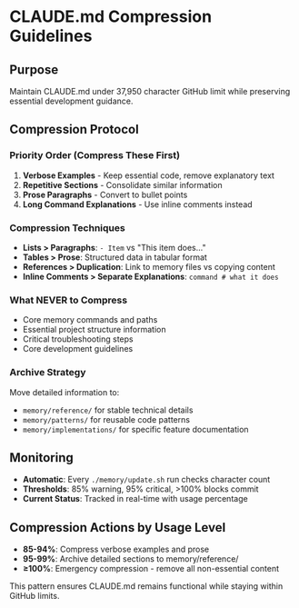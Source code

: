 # CLAUDE.md Compression Guidelines

## Purpose
Maintain CLAUDE.md under 37,950 character GitHub limit while preserving essential development guidance.

## Compression Protocol

### Priority Order (Compress These First)
1. **Verbose Examples** - Keep essential code, remove explanatory text
2. **Repetitive Sections** - Consolidate similar information  
3. **Prose Paragraphs** - Convert to bullet points
4. **Long Command Explanations** - Use inline comments instead

### Compression Techniques
- **Lists > Paragraphs**: `- Item` vs "This item does..."
- **Tables > Prose**: Structured data in tabular format
- **References > Duplication**: Link to memory files vs copying content
- **Inline Comments > Separate Explanations**: `command # what it does`

### What NEVER to Compress
- Core memory commands and paths
- Essential project structure information
- Critical troubleshooting steps
- Core development guidelines

### Archive Strategy
Move detailed information to:
- `memory/reference/` for stable technical details
- `memory/patterns/` for reusable code patterns
- `memory/implementations/` for specific feature documentation

## Monitoring
- **Automatic**: Every `./memory/update.sh` run checks character count
- **Thresholds**: 85% warning, 95% critical, >100% blocks commit
- **Current Status**: Tracked in real-time with usage percentage

## Compression Actions by Usage Level
- **85-94%**: Compress verbose examples and prose
- **95-99%**: Archive detailed sections to memory/reference/
- **≥100%**: Emergency compression - remove all non-essential content

This pattern ensures CLAUDE.md remains functional while staying within GitHub limits.